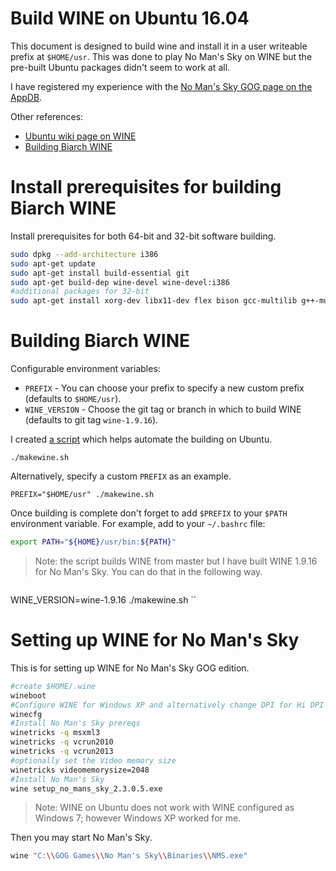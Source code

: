 # Build WINE on Ubuntu 16.04

This document is designed to build wine and install it in a user writeable
prefix at `$HOME/usr`.  This was done to play No Man's Sky on WINE but the
pre-built Ubuntu packages didn't seem to work at all.

I have registered my experience with the [No Man's Sky GOG page on the
AppDB][appdb_nms].

Other references:

* [Ubuntu wiki page on WINE][wine_ubuntu]
* [Building Biarch WINE][wine_biarch]

# Install prerequisites for building Biarch WINE

Install prerequisites for both 64-bit and 32-bit software building.

```bash
sudo dpkg --add-architecture i386
sudo apt-get update
sudo apt-get install build-essential git
sudo apt-get build-dep wine-devel wine-devel:i386
#additional packages for 32-bit
sudo apt-get install xorg-dev libx11-dev flex bison gcc-multilib g++-multilib nvidia-opencl-dev libx11-dev:i386 libfreetype6-dev libfreetype6-dev:i386
```

# Building Biarch WINE

Configurable environment variables:

* `PREFIX` - You can choose your prefix to specify a new custom prefix (defaults
  to `$HOME/usr`).
* `WINE_VERSION` - Choose the git tag or branch in which to build WINE (defaults
  to git tag `wine-1.9.16`).

I created [a script](makewine.sh) which helps automate the building on Ubuntu.

    ./makewine.sh

Alternatively, specify a custom `PREFIX` as an example.

    PREFIX="$HOME/usr" ./makewine.sh

Once building is complete don't forget to add `$PREFIX` to your `$PATH`
environment variable.  For example, add to your `~/.bashrc` file:

```bash
export PATH="${HOME}/usr/bin:${PATH}"
```

> Note: the script builds WINE from master but I have built WINE 1.9.16 for No
> Man's Sky.  You can do that in the following way.

>```bash
WINE_VERSION=wine-1.9.16 ./makewine.sh
``

# Setting up WINE for No Man's Sky

This is for setting up WINE for No Man's Sky GOG edition.

```bash
#create $HOME/.wine
wineboot
#Configure WINE for Windows XP and alternatively change DPI for Hi DPI monitor
winecfg
#Install No Man's Sky prereqs
winetricks -q msxml3
winetricks -q vcrun2010
winetricks -q vcrun2013
#optionally set the Video memory size
winetricks videomemorysize=2048
#Install No Man's Sky
wine setup_no_mans_sky_2.3.0.5.exe
```

> Note: WINE on Ubuntu does not work with WINE configured as Windows 7; however
> Windows XP worked for me.

Then you may start No Man's Sky.

```bash
wine "C:\\GOG Games\\No Man's Sky\\Binaries\\NMS.exe"
```

[appdb_nms]: https://appdb.winehq.org/objectManager.php?sClass=version&iId=34056
[wine_biarch]: https://wiki.winehq.org/Building_Biarch_Wine_On_Ubuntu
[wine_ubuntu]: https://wiki.winehq.org/Ubuntu
